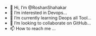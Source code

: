 - 👋 Hi, I’m @RoshanShahakar
- 👀 I’m interested in Devops...
- 🌱 I’m currently learning Deops all Tool...
- 💞️ I’m looking to collaborate on GitHub...
- 📫 How to reach me ...

<!---
RoshanShahakar/RoshanShahakar is a ✨ special ✨ repository because its `README.md` (this file) appears on your GitHub profile.
You can click the Preview link to take a look at your changes.
--->
